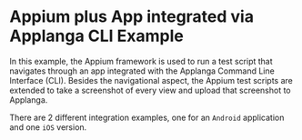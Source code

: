# Appium plus App integrated via Applanga CLI Example

In this example, the Appium framework is used to run a test script that navigates through an app integrated with the Applanga Command Line Interface (CLI). Besides the navigational aspect, the Appium test scripts are extended to take a screenshot of every view and upload that screenshot to Applanga.  

There are 2 different integration examples, one for an `Android` application and one `iOS` version. 

